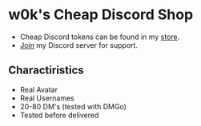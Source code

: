 # w0k's Cheap Discord Shop
- Cheap Discord tokens can be found in my [store](https://sellix.io/w0k).
- [Join](https://discord.com/invite/d2mrmuCjeP) my Discord server for support.

## Charactiristics
- Real Avatar
- Real Usernames
- 20-80 DM's (tested with DMGo)
- Tested before delivered
